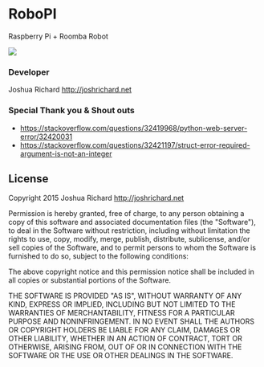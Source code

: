 # RoboPI

Raspberry Pi + Roomba Robot

![](https://c0nfused.github.io/assets/images/robopi.jpg)

### Developer
Joshua Richard <http://joshrichard.net>  

### Special Thank you & Shout outs
- <https://stackoverflow.com/questions/32419968/python-web-server-error/32420031>
- <https://stackoverflow.com/questions/32421197/struct-error-required-argument-is-not-an-integer>

## License

  Copyright 2015 Joshua Richard <http://joshrichard.net>

  Permission is hereby granted, free of charge, to any person obtaining a copy of this software and associated documentation files (the "Software"), to deal in the Software without restriction, including without limitation the rights to use, copy, modify, merge, publish, distribute, sublicense, and/or sell copies of the Software, and to permit persons to whom the Software is furnished to do so, subject to the following conditions:

  The above copyright notice and this permission notice shall be included in all copies or substantial portions of the Software.

  THE SOFTWARE IS PROVIDED "AS IS", WITHOUT WARRANTY OF ANY KIND, EXPRESS OR IMPLIED, INCLUDING BUT NOT LIMITED TO THE WARRANTIES OF MERCHANTABILITY, FITNESS FOR A PARTICULAR PURPOSE AND NONINFRINGEMENT. IN NO EVENT SHALL THE AUTHORS OR COPYRIGHT HOLDERS BE LIABLE FOR ANY CLAIM, DAMAGES OR OTHER LIABILITY, WHETHER IN AN ACTION OF CONTRACT, TORT OR OTHERWISE, ARISING FROM, OUT OF OR IN CONNECTION WITH THE SOFTWARE OR THE USE OR OTHER DEALINGS IN THE SOFTWARE.
